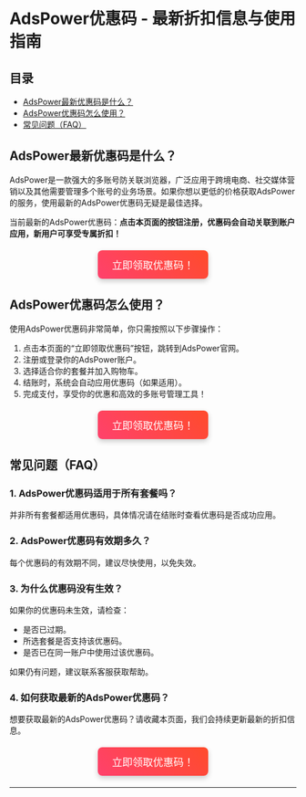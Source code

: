 # AdsPower优惠码 - 最新折扣信息与使用指南

## 目录
- [AdsPower最新优惠码是什么？](#adspower最新优惠码是什么)
- [AdsPower优惠码怎么使用？](#adspower优惠码怎么使用)
- [常见问题（FAQ）](#常见问题faq)

## AdsPower最新优惠码是什么？
AdsPower是一款强大的多账号防关联浏览器，广泛应用于跨境电商、社交媒体营销以及其他需要管理多个账号的业务场景。如果你想以更低的价格获取AdsPower的服务，使用最新的AdsPower优惠码无疑是最佳选择。

当前最新的AdsPower优惠码：**点击本页面的按钮注册，优惠码会自动关联到账户应用，新用户可享受专属折扣！**

<div style="text-align: center; margin: 20px 0;">
    <a style="display: inline-block; background: linear-gradient(45deg, #ff416c, #ff4b2b); color: white; padding: 12px 25px; text-align: center; border-radius: 8px; font-size: 18px; text-decoration: none; box-shadow: 0px 4px 10px rgba(0, 0, 0, 0.2);" href="https://share.adspower.net/4rmZY2v6HH6rXG5" target="_blank">立即领取优惠码！</a>
</div>

## AdsPower优惠码怎么使用？
使用AdsPower优惠码非常简单，你只需按照以下步骤操作：

1. 点击本页面的“立即领取优惠码”按钮，跳转到AdsPower官网。
2. 注册或登录你的AdsPower账户。
3. 选择适合你的套餐并加入购物车。
4. 结账时，系统会自动应用优惠码（如果适用）。
5. 完成支付，享受你的优惠和高效的多账号管理工具！

<div style="text-align: center; margin: 20px 0;">
    <a style="display: inline-block; background: linear-gradient(45deg, #ff416c, #ff4b2b); color: white; padding: 12px 25px; text-align: center; border-radius: 8px; font-size: 18px; text-decoration: none; box-shadow: 0px 4px 10px rgba(0, 0, 0, 0.2);" href="https://share.adspower.net/4rmZY2v6HH6rXG5" target="_blank">立即领取优惠码！</a>
</div>

## 常见问题（FAQ）

### 1. AdsPower优惠码适用于所有套餐吗？
并非所有套餐都适用优惠码，具体情况请在结账时查看优惠码是否成功应用。

### 2. AdsPower优惠码有效期多久？
每个优惠码的有效期不同，建议尽快使用，以免失效。

### 3. 为什么优惠码没有生效？
如果你的优惠码未生效，请检查：
- 是否已过期。
- 所选套餐是否支持该优惠码。
- 是否已在同一账户中使用过该优惠码。

如果仍有问题，建议联系客服获取帮助。

### 4. 如何获取最新的AdsPower优惠码？
想要获取最新的AdsPower优惠码？请收藏本页面，我们会持续更新最新的折扣信息。

<div style="text-align: center; margin: 20px 0;">
    <a style="display: inline-block; background: linear-gradient(45deg, #ff416c, #ff4b2b); color: white; padding: 12px 25px; text-align: center; border-radius: 8px; font-size: 18px; text-decoration: none; box-shadow: 0px 4px 10px rgba(0, 0, 0, 0.2);" href="https://share.adspower.net/4rmZY2v6HH6rXG5" target="_blank">立即领取优惠码！</a>
</div>

---

<!-- Google Analytics 代码预留位置 -->
<noscript>
<!-- Google tag (gtag.js) -->
<script async src="https://www.googletagmanager.com/gtag/js?id=G-W4Q7F3FGS4"></script>
<script>
  window.dataLayer = window.dataLayer || [];
  function gtag(){dataLayer.push(arguments);}
  gtag('js', new Date());

  gtag('config', 'G-W4Q7F3FGS4');
</script>
<noscript>
